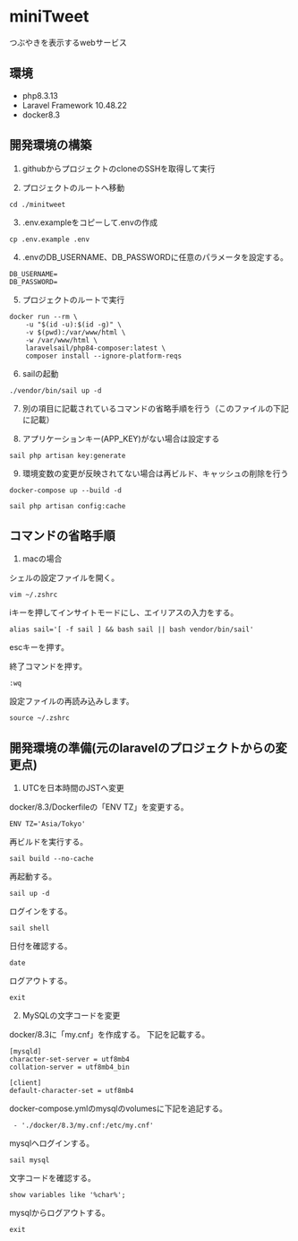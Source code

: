 # miniTweet
つぶやきを表示するwebサービス

## 環境
- php8.3.13
- Laravel Framework 10.48.22
- docker8.3

## 開発環境の構築

1. githubからプロジェクトのcloneのSSHを取得して実行

2. プロジェクトのルートへ移動

```
cd ./minitweet
```

3. .env.exampleをコピーして.envの作成

```
cp .env.example .env
```

4. .envのDB_USERNAME、DB_PASSWORDに任意のパラメータを設定する。

```
DB_USERNAME=
DB_PASSWORD=
```

5. プロジェクトのルートで実行

```cmd:
docker run --rm \
    -u "$(id -u):$(id -g)" \
    -v $(pwd):/var/www/html \
    -w /var/www/html \
    laravelsail/php84-composer:latest \
    composer install --ignore-platform-reqs
```

6. sailの起動

```
./vendor/bin/sail up -d
```

7. 別の項目に記載されているコマンドの省略手順を行う（このファイルの下記に記載）

8. アプリケーションキー(APP_KEY)がない場合は設定する

```
sail php artisan key:generate
```

9. 環境変数の変更が反映されてない場合は再ビルド、キャッシュの削除を行う

```
docker-compose up --build -d
```

```
sail php artisan config:cache
```

## コマンドの省略手順

1. macの場合

シェルの設定ファイルを開く。

```
vim ~/.zshrc
```

iキーを押してインサイトモードにし、エイリアスの入力をする。

```
alias sail='[ -f sail ] && bash sail || bash vendor/bin/sail'
```

escキーを押す。

終了コマンドを押す。

```
:wq
```

設定ファイルの再読み込みします。

```
source ~/.zshrc
```

## 開発環境の準備(元のlaravelのプロジェクトからの変更点)

1. UTCを日本時間のJSTへ変更

docker/8.3/Dockerfileの「ENV TZ」を変更する。

```
ENV TZ='Asia/Tokyo'
```

再ビルドを実行する。

```
sail build --no-cache
```

再起動する。

```
sail up -d
```

ログインをする。

```
sail shell
```

日付を確認する。

```
date
```

ログアウトする。

```
exit
```

2. MySQLの文字コードを変更

docker/8.3に「my.cnf」を作成する。
下記を記載する。

```
[mysqld]
character-set-server = utf8mb4
collation-server = utf8mb4_bin

[client]
default-character-set = utf8mb4
```

docker-compose.ymlのmysqlのvolumesに下記を追記する。

```
 - './docker/8.3/my.cnf:/etc/my.cnf'
```

mysqlへログインする。

```
sail mysql
```

文字コードを確認する。

```
show variables like '%char%';
```

mysqlからログアウトする。

```
exit
```
